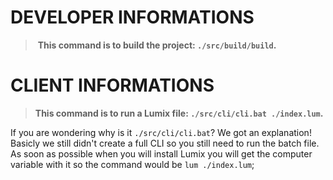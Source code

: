 # DEVELOPER INFORMATIONS
> __This command is to build the project: `./src/build/build`.__

# CLIENT INFORMATIONS
> __This command is to run a Lumix file: `./src/cli/cli.bat ./index.lum`.__

If you are wondering why is it `./src/cli/cli.bat`? We got an explanation!
Basicly we still didn't create a full CLI so you still need to run the batch file. As soon as possible when you will install Lumix you will get the computer variable with it so the command would be `lum ./index.lum`;
